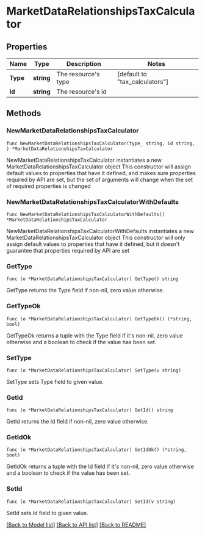 # MarketDataRelationshipsTaxCalculator

## Properties

Name | Type | Description | Notes
------------ | ------------- | ------------- | -------------
**Type** | **string** | The resource&#39;s type | [default to "tax_calculators"]
**Id** | **string** | The resource&#39;s id | 

## Methods

### NewMarketDataRelationshipsTaxCalculator

`func NewMarketDataRelationshipsTaxCalculator(type_ string, id string, ) *MarketDataRelationshipsTaxCalculator`

NewMarketDataRelationshipsTaxCalculator instantiates a new MarketDataRelationshipsTaxCalculator object
This constructor will assign default values to properties that have it defined,
and makes sure properties required by API are set, but the set of arguments
will change when the set of required properties is changed

### NewMarketDataRelationshipsTaxCalculatorWithDefaults

`func NewMarketDataRelationshipsTaxCalculatorWithDefaults() *MarketDataRelationshipsTaxCalculator`

NewMarketDataRelationshipsTaxCalculatorWithDefaults instantiates a new MarketDataRelationshipsTaxCalculator object
This constructor will only assign default values to properties that have it defined,
but it doesn't guarantee that properties required by API are set

### GetType

`func (o *MarketDataRelationshipsTaxCalculator) GetType() string`

GetType returns the Type field if non-nil, zero value otherwise.

### GetTypeOk

`func (o *MarketDataRelationshipsTaxCalculator) GetTypeOk() (*string, bool)`

GetTypeOk returns a tuple with the Type field if it's non-nil, zero value otherwise
and a boolean to check if the value has been set.

### SetType

`func (o *MarketDataRelationshipsTaxCalculator) SetType(v string)`

SetType sets Type field to given value.


### GetId

`func (o *MarketDataRelationshipsTaxCalculator) GetId() string`

GetId returns the Id field if non-nil, zero value otherwise.

### GetIdOk

`func (o *MarketDataRelationshipsTaxCalculator) GetIdOk() (*string, bool)`

GetIdOk returns a tuple with the Id field if it's non-nil, zero value otherwise
and a boolean to check if the value has been set.

### SetId

`func (o *MarketDataRelationshipsTaxCalculator) SetId(v string)`

SetId sets Id field to given value.



[[Back to Model list]](../README.md#documentation-for-models) [[Back to API list]](../README.md#documentation-for-api-endpoints) [[Back to README]](../README.md)


